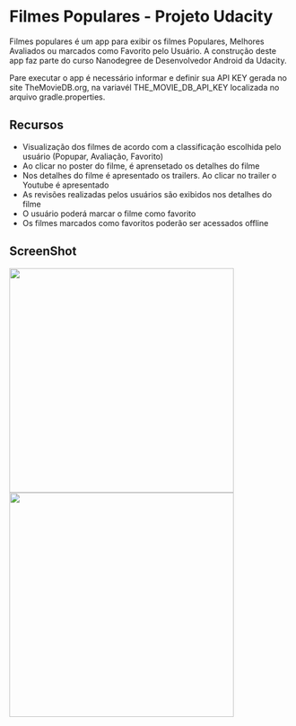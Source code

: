 # Filmes Populares - Projeto Udacity

Filmes populares é um app para exibir os filmes Populares, Melhores Avaliados ou marcados como Favorito pelo Usuário.
A construção deste app faz parte do curso Nanodegree de Desenvolvedor Android da Udacity.

Pare executar o app é necessário informar e definir sua API KEY gerada no site TheMovieDB.org, na variavél THE_MOVIE_DB_API_KEY localizada no arquivo gradle.properties.

## Recursos
<ul>
<li> Visualização dos filmes de acordo com a classificação escolhida pelo usuário (Popupar, Avaliação, Favorito)</li>
<li> Ao clicar no poster do filme, é aprensetado os detalhes do filme</li>
<li> Nos detalhes do filme é apresentado os trailers. Ao clicar no trailer o Youtube é apresentado</li>
<li> As revisões realizadas pelos usuários são exibidos nos detalhes do filme</li>
<li> O usuário poderá marcar o filme como favorito</li>
<li> Os filmes marcados como favoritos poderão ser acessados offline</li>
</ul>

## ScreenShot
<img src="https://drive.google.com/uc?export=view&id=0B6a5EuiQ7i8uNC1HQ0dTWXRWWTg" width="400px" > <img src="https://drive.google.com/uc?export=view&id=0B6a5EuiQ7i8uU1BHVE5pRkE1eXM" width="400px" >
